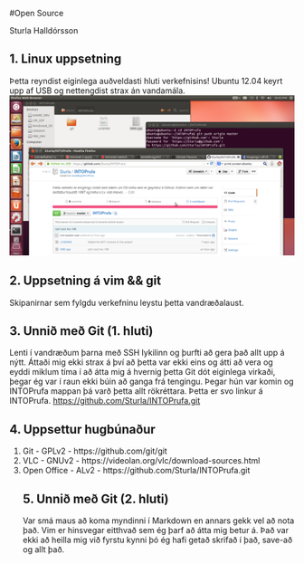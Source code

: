 #Open Source

Sturla Halldórsson

## 1. Linux uppsetning

Þetta reyndist eiginlega auðveldasti hluti verkefnisins! Ubuntu 12.04 keyrt upp af USB og nettengdist strax án vandamála.
![Alt text](mynd.png)

## 2. Uppsetning á vim && git

Skipanirnar sem fylgdu verkefninu leystu þetta vandræðalaust.

## 3. Unnið með Git (1. hluti)

Lenti í vandræðum þarna með SSH lykilinn og þurfti að gera það allt upp á nýtt. Áttaði mig ekki strax á því að þetta var ekki eins og átti að vera og eyddi
miklum tíma í að átta mig á hvernig þetta Git dót eiginlega virkaði, þegar ég var í raun ekki búin að ganga frá tengingu. Þegar hún var komin og INTOPrufa mappan
þá varð þetta allt rökréttara.
Þetta er svo linkur á INTOPrufa. https://github.com/Sturla/INTOPrufa.git


## 4. Uppsettur hugbúnaður

<ol>
<li>Git - GPLv2 - https://github.com/git/git</li>
<li>VLC - GNUv2 - https://videolan.org/vlc/download-sources.html</li>
<li>Open Office - ALv2 - https://github.com/Sturla/INTOPrufa.git</li>

## 5. Unnið með Git (2. hluti)

Var smá maus að koma myndinni í Markdown en annars gekk vel að nota það. Vim er hinsvegar eitthvað sem ég þarf að átta mig betur á.
Það var ekki að heilla mig við fyrstu kynni þó ég hafi getað skrifað í það, save-að og allt það.
